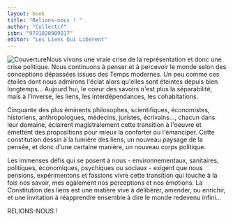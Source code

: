 ```yaml
---
layout: book
title: "Relions-nous ! "
author: "Collectif"
isbn: "9791020909817"
editor: "Les Liens Qui Liberent"
---
```

![Couverture](/img/9791020909817.jpg)Nous vivons une vraie crise de la représentation et donc une crise politique. Nous continuons à penser et à percevoir le monde selon des conceptions dépassées issues des Temps modernes. Un peu comme ces étoiles dont nous admirons l'éclat alors qu'elles sont éteintes depuis bien longtemps... Aujourd'hui, le coeur des savoirs n'est plus la séparabilité, mais à l'inverse,  les liens, les interdépendances, les cohabitations.

Cinquante des plus éminents philosophes, scientifiques, économistes, historiens, anthropologues, médecins, juristes, écrivains..., chacun dans leur domaine, éclairent magistralement cette transition à l'oeuvre et émettent des propositions pour mieux la conforter ou l'émanciper. Cette constitution dessin à la lumière des liens, un nouveau paysage de la pensée, et donc d'une certaine manière, un nouveau corps politique.

Les immenses défis qui se posent à nous - environnementaux, sanitaires, politiques, économiques, psychiques ou sociaux - exigent  que nous pensions, expérimentons et fassions vivre cette transition qui touche à la fois nos savoir, mes également nos perceptions et nos émotions. La Constitution des liens est une matière vive à délibérer, amender, ou enrichir, et une invitation à réapprendre ensemble à dire le monde redevenu infini...

RELIONS-NOUS !
